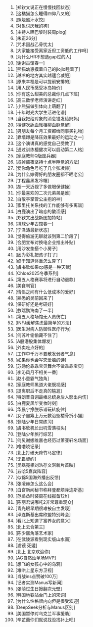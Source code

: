 1. [郑钦文说正在慢慢找回状态]
1. [这橘猫怎么睡得四仰八叉的]
1. [照烧蜜汁水饺]
1. [对象讨厌我的狗]
1. [主持人晒巴黎时装周plog]
1. [朱正26分]
1. [咒术回战乙骨忧太]
1. [大家能接受离家近但工资低的工作吗]
1. [为什么HR不想选gap过的人]
1. [谢谢古馆春一]
1. [熊猫幼崽摸着自己的jiojio睡着了]
1. [越冷的地方其实越适合减肥]
1. [原来幸福是可以提前安排的]
1. [用人民币感受冰岛物价]
1. [你有这么甜美的总裁你几点下班]
1. [高三数学老师演讲走红]
1. [小熊猫做引体向上萌翻了]
1. [十年时光大学生活进化谱]
1. [当我把给对象的消息错发给妈妈]
1. [檀健次舔血戏相柳血脉觉醒]
1. [男朋友每个月工资都给同事买礼物]
1. [靠墙蹲是降压效果最好的运动之一]
1. [这个演讲真的感觉自己受教了]
1. [通过训练檀健次可以启动第二人格]
1. [家庭教师Q版匣兵器]
1. [戒掉熬夜坚持十点半睡觉的方法]
1. [爱你角色号吃了几个张凌赫]
1. [为什么嫁得好的朋友圈都不晒老公]
1. [丁程鑫黑发冷帽]
1. [胡一天近视了多做眼保健操]
1. [你最喜欢的二次元弟弟是谁]
1. [白敬亭掌管公主抱的神]
1. [家里托关系找的工作能够有多离谱]
1. [白鹿演出了暗恋的酸涩感]
1. [郑钦文出战斯图加特站]
1. [排球少年古馆春一]
1. [宁泽涛最新状态]
1. [觉得旅游无聊就该到第二阶段了]
1. [合肥宣布对换电企业推出补贴]
1. [用沙发垫搭个小房子]
1. [因为彩礼把孩子打了]
1. [终于知道体重怎么算了]
1. [虞书欣如果cp感是一种天赋]
1. [Chloe2025冬季系列]
1. [第五人格赛事将进行自动退款]
1. [美食判官]
1. [情侣之间有什么低成本的爱好]
1. [熟悉的吴前回来了]
1. [保研好还是考研好]
1. [敖瑞鹏海南了一半]
1. [第五人格场馆无人员伤亡]
1. [INFJ缓解焦虑最简单的方法]
1. [医生对病人防御性医疗行为]
1. [何苏叶偷偷藏不住了]
1. [A股港股集体爆发]
1. [外卖吃点好的]
1. [工作中千万不要散发弱者气息]
1. [如果你也会写恋爱脑的诗]
1. [苏勋伦乖乖宝贝舞台不做乖乖宝贝]
1. [李沁风月不相关一番]
1. [赵小童霸气独角]
1. [家庭教师黑道大佬既视感]
1. [提离职后不走真的尴尬]
1. [特朗普自诩最棒总统身后人憋出内伤]
1. [白鹿夏凤华变妆时刻]
1. [华晨宇挣脱乐谱玩转旋律]
1. [女子自筹上万元救治坠楼骨折小猫]
1. [登陆少年日常练习]
1. [虞书欣机长出叽雪落枝头]
1. [登陆少年旅行综艺]
1. [何炅谢娜维嘉也经历过萧亚轩名场面]
1. [噜噜晓记录]
1. [北上打破天降竹马定律]
1. [无畏契约]
1. [吴磊亮相刘浩存文淇新片首映]
1. [五哈5嘉宾阵容]
1. [似锦5国海外播出反馈]
1. [张凌赫怎么这么会]
1. [白宫新闻秘书称拜登都烦泽连斯基]
1. [范丞丞时装周在线报备12h]
1. [陈丽君说哪吒2非常尊重观众]
1. [青光眼早期很难被自主发现]
1. [泽连斯基出席欧盟特别峰会]
1. [看北上知道了富养女的意义]
1. [北上云合第三]
1. [陈少熙角落艺术家]
1. [在武陵源看到现实版山水画]
1. [滤镜 死遁]
1. [北上 北京欢迎你]
1. [AG自然灿单场MVP]
1. [想飞的女孩心中的乌鸦]
1. [难哄上星东方卫视]
1. [肖战ins点赞破100万]
1. [记者实测Manus写新闻]
1. [张萌过生日掀翻次元壁]
1. [韩国地铁站台门上的宋词]
1. [为什么性格很内向但是很受欢迎]
1. [DeepSeek分析与Manus区别]
1. [美国暂停对乌克兰军事援助]
1. [辛芷蕾你们就说找没找补上吧]

